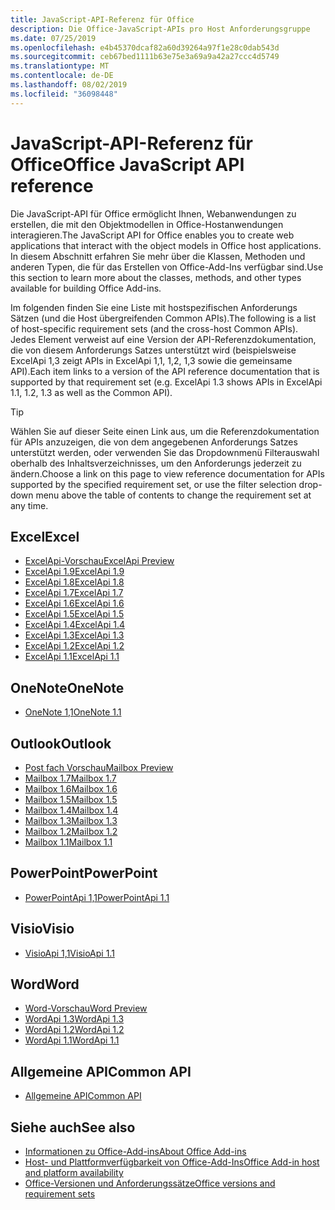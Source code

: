 ```yaml
---
title: JavaScript-API-Referenz für Office
description: Die Office-JavaScript-APIs pro Host Anforderungsgruppe
ms.date: 07/25/2019
ms.openlocfilehash: e4b45370dcaf82a60d39264a97f1e28c0dab543d
ms.sourcegitcommit: ceb67bed1111b63e75e3a69a9a42a27ccc4d5749
ms.translationtype: MT
ms.contentlocale: de-DE
ms.lasthandoff: 08/02/2019
ms.locfileid: "36098448"
---
```

# <a name="office-javascript-api-reference"></a><span data-ttu-id="9cf57-103">JavaScript-API-Referenz für Office</span><span class="sxs-lookup"><span data-stu-id="9cf57-103">Office JavaScript API reference</span></span>

<span data-ttu-id="9cf57-104">Die JavaScript-API für Office ermöglicht Ihnen, Webanwendungen zu erstellen, die mit den Objektmodellen in Office-Hostanwendungen interagieren.</span><span class="sxs-lookup"><span data-stu-id="9cf57-104">The JavaScript API for Office enables you to create web applications that interact with the object models in Office host applications.</span></span> <span data-ttu-id="9cf57-105">In diesem Abschnitt erfahren Sie mehr über die Klassen, Methoden und anderen Typen, die für das Erstellen von Office-Add-Ins verfügbar sind.</span><span class="sxs-lookup"><span data-stu-id="9cf57-105">Use this section to learn more about the classes, methods, and other types available for building Office Add-ins.</span></span>

<span data-ttu-id="9cf57-106">Im folgenden finden Sie eine Liste mit hostspezifischen Anforderungs Sätzen (und die Host übergreifenden Common APIs).</span><span class="sxs-lookup"><span data-stu-id="9cf57-106">The following is a list of host-specific requirement sets (and the cross-host Common APIs).</span></span> <span data-ttu-id="9cf57-107">Jedes Element verweist auf eine Version der API-Referenzdokumentation, die von diesem Anforderungs Satzes unterstützt wird (beispielsweise ExcelApi 1,3 zeigt APIs in ExcelApi 1,1, 1,2, 1,3 sowie die gemeinsame API).</span><span class="sxs-lookup"><span data-stu-id="9cf57-107">Each item links to a version of the API reference documentation that is supported by that requirement set (e.g. ExcelApi 1.3 shows APIs in ExcelApi 1.1, 1.2, 1.3 as well as the Common API).</span></span>

> [!TIP]
> <span data-ttu-id="9cf57-108">Wählen Sie auf dieser Seite einen Link aus, um die Referenzdokumentation für APIs anzuzeigen, die von dem angegebenen Anforderungs Satzes unterstützt werden, oder verwenden Sie das Dropdownmenü Filterauswahl oberhalb des Inhaltsverzeichnisses, um den Anforderungs jederzeit zu ändern.</span><span class="sxs-lookup"><span data-stu-id="9cf57-108">Choose a link on this page to view reference documentation for APIs supported by the specified requirement set, or use the filter selection drop-down menu above the table of contents to change the requirement set at any time.</span></span>

## <a name="excel"></a><span data-ttu-id="9cf57-109">Excel</span><span class="sxs-lookup"><span data-stu-id="9cf57-109">Excel</span></span>

- [<span data-ttu-id="9cf57-110">ExcelApi-Vorschau</span><span class="sxs-lookup"><span data-stu-id="9cf57-110">ExcelApi Preview</span></span>](/javascript/api/excel?view=excel-js-preview)
- [<span data-ttu-id="9cf57-111">ExcelApi 1.9</span><span class="sxs-lookup"><span data-stu-id="9cf57-111">ExcelApi 1.9</span></span>](/javascript/api/excel?view=excel-js-1.9)
- [<span data-ttu-id="9cf57-112">ExcelApi 1.8</span><span class="sxs-lookup"><span data-stu-id="9cf57-112">ExcelApi 1.8</span></span>](/javascript/api/excel?view=excel-js-1.8)
- [<span data-ttu-id="9cf57-113">ExcelApi 1.7</span><span class="sxs-lookup"><span data-stu-id="9cf57-113">ExcelApi 1.7</span></span>](/javascript/api/excel?view=excel-js-1.7)
- [<span data-ttu-id="9cf57-114">ExcelApi 1.6</span><span class="sxs-lookup"><span data-stu-id="9cf57-114">ExcelApi 1.6</span></span>](/javascript/api/excel?view=excel-js-1.6)
- [<span data-ttu-id="9cf57-115">ExcelApi 1.5</span><span class="sxs-lookup"><span data-stu-id="9cf57-115">ExcelApi 1.5</span></span>](/javascript/api/excel?view=excel-js-1.5)
- [<span data-ttu-id="9cf57-116">ExcelApi 1.4</span><span class="sxs-lookup"><span data-stu-id="9cf57-116">ExcelApi 1.4</span></span>](/javascript/api/excel?view=excel-js-1.4)
- [<span data-ttu-id="9cf57-117">ExcelApi 1.3</span><span class="sxs-lookup"><span data-stu-id="9cf57-117">ExcelApi 1.3</span></span>](/javascript/api/excel?view=excel-js-1.3)
- [<span data-ttu-id="9cf57-118">ExcelApi 1.2</span><span class="sxs-lookup"><span data-stu-id="9cf57-118">ExcelApi 1.2</span></span>](/javascript/api/excel?view=excel-js-1.2)
- [<span data-ttu-id="9cf57-119">ExcelApi 1.1</span><span class="sxs-lookup"><span data-stu-id="9cf57-119">ExcelApi 1.1</span></span>](/javascript/api/excel?view=excel-js-1.1)

## <a name="onenote"></a><span data-ttu-id="9cf57-120">OneNote</span><span class="sxs-lookup"><span data-stu-id="9cf57-120">OneNote</span></span>

- [<span data-ttu-id="9cf57-121">OneNote 1,1</span><span class="sxs-lookup"><span data-stu-id="9cf57-121">OneNote 1.1</span></span>](/javascript/api/onenote?view=onenote-js-1.1)

## <a name="outlook"></a><span data-ttu-id="9cf57-122">Outlook</span><span class="sxs-lookup"><span data-stu-id="9cf57-122">Outlook</span></span>

- [<span data-ttu-id="9cf57-123">Post fach Vorschau</span><span class="sxs-lookup"><span data-stu-id="9cf57-123">Mailbox Preview</span></span>](/javascript/api/outlook?view=outlook-js-preview)
- [<span data-ttu-id="9cf57-124">Mailbox 1.7</span><span class="sxs-lookup"><span data-stu-id="9cf57-124">Mailbox 1.7</span></span>](/javascript/api/outlook?view=outlook-js-1.7)
- [<span data-ttu-id="9cf57-125">Mailbox 1.6</span><span class="sxs-lookup"><span data-stu-id="9cf57-125">Mailbox 1.6</span></span>](/javascript/api/outlook?view=outlook-js-1.6)
- [<span data-ttu-id="9cf57-126">Mailbox 1.5</span><span class="sxs-lookup"><span data-stu-id="9cf57-126">Mailbox 1.5</span></span>](/javascript/api/outlook?view=outlook-js-1.5)
- [<span data-ttu-id="9cf57-127">Mailbox 1.4</span><span class="sxs-lookup"><span data-stu-id="9cf57-127">Mailbox 1.4</span></span>](/javascript/api/outlook?view=outlook-js-1.4)
- [<span data-ttu-id="9cf57-128">Mailbox 1.3</span><span class="sxs-lookup"><span data-stu-id="9cf57-128">Mailbox 1.3</span></span>](/javascript/api/outlook?view=outlook-js-1.3)
- [<span data-ttu-id="9cf57-129">Mailbox 1.2</span><span class="sxs-lookup"><span data-stu-id="9cf57-129">Mailbox 1.2</span></span>](/javascript/api/outlook?view=outlook-js-1.2)
- [<span data-ttu-id="9cf57-130">Mailbox 1.1</span><span class="sxs-lookup"><span data-stu-id="9cf57-130">Mailbox 1.1</span></span>](/javascript/api/outlook?view=outlook-js-1.1)

## <a name="powerpoint"></a><span data-ttu-id="9cf57-131">PowerPoint</span><span class="sxs-lookup"><span data-stu-id="9cf57-131">PowerPoint</span></span>

- [<span data-ttu-id="9cf57-132">PowerPointApi 1,1</span><span class="sxs-lookup"><span data-stu-id="9cf57-132">PowerPointApi 1.1</span></span>](/javascript/api/powerpoint?view=powerpoint-js-1.1)

## <a name="visio"></a><span data-ttu-id="9cf57-133">Visio</span><span class="sxs-lookup"><span data-stu-id="9cf57-133">Visio</span></span>

- [<span data-ttu-id="9cf57-134">VisioApi 1,1</span><span class="sxs-lookup"><span data-stu-id="9cf57-134">VisioApi 1.1</span></span>](/javascript/api/visio?view=visio-js-1.1)

## <a name="word"></a><span data-ttu-id="9cf57-135">Word</span><span class="sxs-lookup"><span data-stu-id="9cf57-135">Word</span></span>

- [<span data-ttu-id="9cf57-136">Word-Vorschau</span><span class="sxs-lookup"><span data-stu-id="9cf57-136">Word Preview</span></span>](/javascript/api/word?view=word-js-preview)
- [<span data-ttu-id="9cf57-137">WordApi 1.3</span><span class="sxs-lookup"><span data-stu-id="9cf57-137">WordApi 1.3</span></span>](/javascript/api/word?view=word-js-1.3)
- [<span data-ttu-id="9cf57-138">WordApi 1.2</span><span class="sxs-lookup"><span data-stu-id="9cf57-138">WordApi 1.2</span></span>](/javascript/api/word?view=word-js-1.2)
- [<span data-ttu-id="9cf57-139">WordApi 1.1</span><span class="sxs-lookup"><span data-stu-id="9cf57-139">WordApi 1.1</span></span>](/javascript/api/word?view=word-js-1.1)

## <a name="common-api"></a><span data-ttu-id="9cf57-140">Allgemeine API</span><span class="sxs-lookup"><span data-stu-id="9cf57-140">Common API</span></span>

- [<span data-ttu-id="9cf57-141">Allgemeine API</span><span class="sxs-lookup"><span data-stu-id="9cf57-141">Common API</span></span>](/javascript/api/office?view=common-js)

## <a name="see-also"></a><span data-ttu-id="9cf57-142">Siehe auch</span><span class="sxs-lookup"><span data-stu-id="9cf57-142">See also</span></span>

- [<span data-ttu-id="9cf57-143">Informationen zu Office-Add-ins</span><span class="sxs-lookup"><span data-stu-id="9cf57-143">About Office Add-ins</span></span>](/office/dev/add-ins/overview)
- [<span data-ttu-id="9cf57-144">Host- und Plattformverfügbarkeit von Office-Add-Ins</span><span class="sxs-lookup"><span data-stu-id="9cf57-144">Office Add-in host and platform availability</span></span>](/office/dev/add-ins/overview/office-add-in-availability)
- [<span data-ttu-id="9cf57-145">Office-Versionen und Anforderungssätze</span><span class="sxs-lookup"><span data-stu-id="9cf57-145">Office versions and requirement sets</span></span>](/office/dev/add-ins/develop/office-versions-and-requirement-sets)
